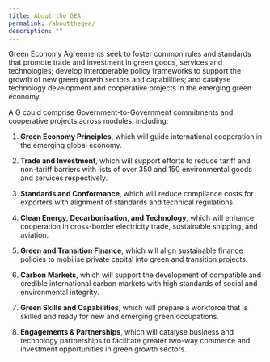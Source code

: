 ```yaml
---
title: About the GEA
permalink: /aboutthegea/
description: ""
---
```

Green Economy Agreements seek to foster common rules and standards that promote trade and investment in green goods, services and technologies; develop interoperable policy frameworks to support the growth of new green growth sectors and capabilities; and catalyse technology development and cooperative projects in the emerging green economy. 

A G could comprise Government-to-Government commitments and cooperative projects across modules, including:

1. **Green Economy Principles**, which will guide international cooperation in the emerging global economy.
	
2. **Trade and Investment**, which will support efforts to reduce tariff and non-tariff barriers with lists of over 350 and 150 environmental goods and services respectively.
	
3. **Standards and Conformance**, which will reduce compliance costs for exporters with alignment of standards and technical regulations.
	
4. **Clean Energy, Decarbonisation, and Technology**, which will enhance cooperation in cross-border electricity trade, sustainable shipping, and aviation.
	
5. **Green and Transition Finance**, which will align sustainable finance policies to mobilise private capital into green and transition projects.
	
6. **Carbon Markets**, which will support the development of compatible and credible international carbon markets with high standards of social and environmental integrity. 
	
7. **Green Skills and Capabilities**, which will prepare a workforce that is skilled and ready for new and emerging green occupations.
	
8. **Engagements & Partnerships**, which will catalyse business and technology partnerships to facilitate greater two-way commerce and investment opportunities in green growth sectors.